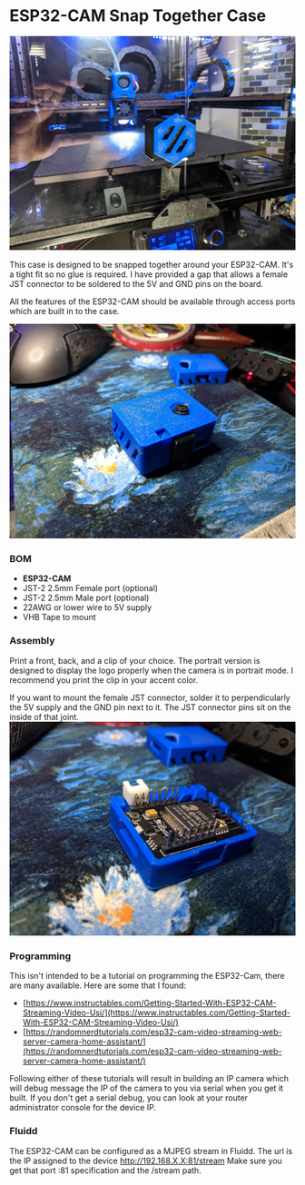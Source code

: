 # ESP32-CAM Snap Together Case
![Mounted Camera](image-esp32cam-mounted.jpg "ESP32-CAM on My Voron 2")

This case is designed to be snapped together around your ESP32-CAM. It's a tight fit so no glue is required. I have provided a gap that allows a female JST connector to be soldered to the 5V and GND pins on the board.

All the features of the ESP32-CAM should be available through access ports which are built in to the case.

![Assembly](image-esp32cam-assembly.jpg "ESP32-CAM Assembly")

### BOM
* **ESP32-CAM**
* JST-2 2.5mm Female port (optional)
* JST-2 2.5mm Male port (optional)
* 22AWG or lower wire to 5V supply
* VHB Tape to mount

### Assembly
Print a front, back, and a clip of your choice.
The portrait version is designed to display the logo properly when the camera is in portrait mode. I recommend you print the clip in your accent color.

If you want to mount the female JST connector, solder it to perpendicularly the 5V supply and the GND pin next to it. The JST connector pins sit on the inside of that joint.
![Mounted Camera](image-esp32cam-jst-connector.jpg "ESP32-CAM JST Connector")

### Programming
This isn't intended to be a tutorial on programming the ESP32-Cam, there are many available. Here are some that I found:
* [https://www.instructables.com/Getting-Started-With-ESP32-CAM-Streaming-Video-Usi/](https://www.instructables.com/Getting-Started-With-ESP32-CAM-Streaming-Video-Usi/)
* [https://randomnerdtutorials.com/esp32-cam-video-streaming-web-server-camera-home-assistant/](https://randomnerdtutorials.com/esp32-cam-video-streaming-web-server-camera-home-assistant/)

Following either of these tutorials will result in building an IP camera which will debug message the IP of the camera to you via serial when you get it built. If you don't get a serial debug, you can look at your router administrator console for the device IP.

### Fluidd
The ESP32-CAM can be configured as a MJPEG stream in Fluidd. The url is the IP assigned to the device http://192.168.X.X:81/stream Make sure you get that port :81 specification and the /stream path.
